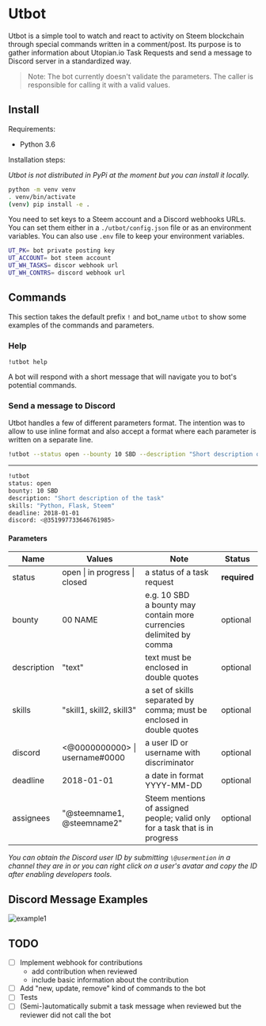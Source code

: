 # Utbot

Utbot is a simple tool to watch and react to activity on Steem blockchain through special commands written in a comment/post. Its purpose is to gather information about Utopian.io Task Requests and send a message to Discord server in a standardized way.

> Note: The bot currently doesn't validate the parameters. The caller is responsible for calling it with a valid values.

## Install

Requirements:

- Python 3.6

Installation steps:

_Utbot is not distributed in PyPi at the moment but you can install it locally._

```bash
python -m venv venv
. venv/bin/activate
(venv) pip install -e .
```

You need to set keys to a Steem account and a Discord webhooks URLs. You can set them either in a `./utbot/config.json` file or as an environment variables. You can also use `.env` file to keep your environment variables.

```bash
UT_PK= bot private posting key
UT_ACCOUNT= bot steem account
UT_WH_TASKS= discor webhook url
UT_WH_CONTRS= discord webhook url
```

## Commands

This section takes the default prefix `!` and bot_name `utbot` to show some examples of the commands and parameters.

### Help

`!utbot help`

A bot will respond with a short message that will navigate you to bot's potential commands.

### Send a message to Discord

Utbot handles a few of different parameters format. The intention was to allow to use inline format and also accept a format where each parameter is written on a separate line.

```bash
!utbot --status open --bounty 10 SBD --description "Short description of the task" --skills "Python, Flask, Steem" --deadline 2018-01-01 --discord <@351997733646761985>
```

<hr/>

```bash
!utbot
status: open
bounty: 10 SBD
description: "Short description of the task"
skills: "Python, Flask, Steem"
deadline: 2018-01-01
discord: <@351997733646761985>
```

#### Parameters

| Name        | Values                         | Note                                                                         | Status       |
| ----------- | ------------------------------ | ---------------------------------------------------------------------------- | ------------ |
| status      | open \| in progress \| closed  | a status of a task request                                                   | **required** |
| bounty      | 00 NAME                        | e.g. 10 SBD <br/> a bounty may contain more currencies delimited by comma    | optional     |
| description | "text"                         | text must be enclosed in double quotes                                       | optional     |
| skills      | "skill1, skill2, skill3"       | a set of skills separated by comma; must be enclosed in double quotes        | optional     |
| discord     | <@0000000000> \| username#0000 | a user ID or username with discriminator                                     | optional     |
| deadline    | 2018-01-01                     | a date in format YYYY-MM-DD                                                  | optional     |
| assignees   | "\@steemname1, \@steemname2"   | Steem mentions of assigned people; valid only for a task that is in progress | optional     |

_You can obtain the Discord user ID by submitting `\@usermention` in a channel they are in or you can right click on a user's avatar and copy the ID after enabling developers tools._

## Discord Message Examples

![example1](https://i.imgsafe.org/ac/aca679c48a.png)

## TODO

- [ ] Implement webhook for contributions
  - add contribution when reviewed
  - include basic information about the contribution
- [ ] Add "new, update, remove" kind of commands to the bot
- [ ] Tests
- [ ] (Semi-)automatically submit a task message when reviewed but the reviewer did not call the bot
